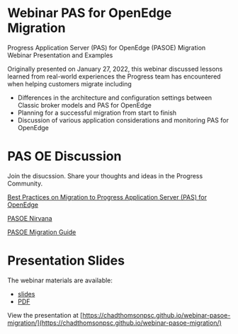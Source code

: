 # Webinar PAS for OpenEdge Migration
Progress Application Server (PAS) for OpenEdge (PASOE) Migration Webinar Presentation and Examples

Originally presented on January 27, 2022, this webinar discussed lessons learned from real-world experiences the Progress team has encountered when helping customers migrate including
- Differences in the architecture and configuration settings between Classic broker models and PAS for OpenEdge​
- Planning for a successful migration from start to finish​
- Discussion of various application considerations and monitoring PAS for OpenEdge​

# PAS OE Discussion
Join the disucssion.  Share your thoughts and ideas in the Progress Community.

[Best Practices on Migration to Progress Application Server (PAS) for OpenEdge](https://community.progress.com/s/question/0D54Q00009DFLW7SAP/january-27-best-practices-on-migration-to-progress-application-server-pas-for-openedge)

[PASOE Nirvana](https://community.progress.com/s/topic/0TO4Q000000gImPWAU/pasoe-nirvana)

[PASOE Migration Guide](https://community.progress.com/s/question/0D54Q00008hlGF3SAM/pas-for-openedge-guide-with-new-migration-guide)

# Presentation Slides
The webinar materials are available:
- [slides](presentation/slides)
- [PDF](presentation/2022_PASOE_Migration_BestPractices_webinar.pdf) 

View the presentation at [https://chadthomsonpsc.github.io/webinar-pasoe-migration/](https://chadthomsonpsc.github.io/webinar-pasoe-migration/)
